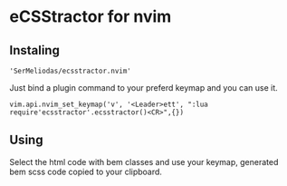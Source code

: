 # eCSStractor for nvim

## Instaling

```
'SerMeliodas/ecsstractor.nvim'
```

Just bind a plugin command to your preferd keymap and you can use it.

```
vim.api.nvim_set_keymap('v', '<Leader>ett', ":lua require'ecsstractor'.ecsstractor()<CR>",{})
```

## Using


Select the html code with bem classes and use your keymap, generated bem scss code copied to your clipboard.
